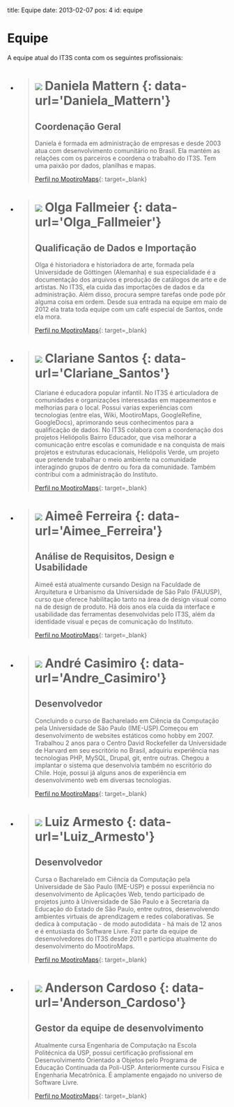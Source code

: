 title: Equipe
date: 2013-02-07
pos: 4
id: equipe

Equipe
======

A equipe atual do IT3S conta com os seguintes profissionais:

 * > ![][dani] Daniela Mattern {: data-url='Daniela_Mattern'}
   > =========================
   > Coordenação Geral
   > -----------------
   > Daniela é formada em administração de empresas e desde 2003 atua com desenvolvimento comunitário no Brasil. Ela mantém as relações com os parceiros e coordena o trabalho do IT3S. Tem uma paixão por dados, planilhas e mapas.
   >
   > [Perfil no MootiroMaps][maps_dani]{: target=_blank}

 * > ![][olga] Olga Fallmeier {: data-url='Olga_Fallmeier'}
   > ========================
   > Qualificação de Dados e Importação
   > ----------------------------------
   > Olga é historiadora e historiadora de arte, formada pela Universidade de Göttingen (Alemanha) e sua especialidade é a documentação dos arquivos e produção de catálogos de arte e de artistas. No IT3S, ela cuida das importações de dados e da administração. Além disso, procura sempre tarefas onde pode pôr alguma coisa em ordem. Desde sua entrada na equipe em maio de 2012 ela trata toda equipe com um café especial de Santos, onde ela mora.
   >
   > [Perfil no MootiroMaps][maps_olga]{: target=_blank}

 * > ![][clari] Clariane Santos {: data-url='Clariane_Santos'}
   > ==========================
   > Clariane é educadora popular infantil. No IT3S é articuladora de comunidades e organizações interessadas em mapeamentos e melhorias para o local. Possui varias experiências com tecnologias (entre elas, Wiki, MootiroMaps, GoogleRefine, GoogleDocs), aprimorando seus conhecimentos para a qualificação de dados. No IT3S colabora com a coordenação dos projetos Heliópolis Bairro Educador, que visa melhorar a comunicação entre escolas e comunidade e na conquista de mais projetos e estruturas educacionais, Heliópolis Verde, um projeto que pretende trabalhar o meio ambiente na comunidade interagindo grupos de dentro ou fora da comunidade. Também contribui com a administração do Instituto.
   >
   > [Perfil no MootiroMaps][maps_clari]{: target=_blank}

 * > ![][aimee] Aimeê Ferreira {: data-url='Aimee_Ferreira'}
   > =========================
   > Análise de Requisitos, Design e Usabilidade
   > -------------------------------------------
   > Aimeê está atualmente cursando Design na Faculdade de Arquitetura e Urbanismo da Universidade de São Palo (FAUUSP), curso que oferece habilitação tanto na área de design visual como na de design de produto. Há dois anos ela cuida da interface e usabilidade das ferramentas desenvolvidas pelo IT3S, além da identidade visual e peças de comunicação do Instituto.
   >
   > [Perfil no MootiroMaps][maps_aimee]{: target=_blank}

 * > ![][andre] André Casimiro {: data-url='Andre_Casimiro'}
   > =========================
   > Desenvolvedor
   > -------------
   > Concluindo o curso de Bacharelado em Ciência da Computação pela  Universidade de São Paulo (IME-USP).Começou em desenvolvimento de websites estáticos como hobby em 2007. Trabalhou 2 anos para o Centro David Rockefeller da Universidade de Harvard em seu escritório no Brasil, adquiriu experiência nas tecnologias PHP, MySQL, Drupal, git, entre outras. Chegou a implantar o sistema que desenvolvia também no escritório do Chile. Hoje, possui já alguns anos de experiência em desenvolvimento web em diversas tecnologias.
   >
   > [Perfil no MootiroMaps][maps_andre]{: target=_blank}

 * > ![][luiz] Luiz Armesto {: data-url='Luiz_Armesto'}
   > ======================
   > Desenvolvedor
   > -------------
   > Cursa o Bacharelado em Ciência da Computação pela Universidade de São Paulo (IME-USP) e possui experiência no desenvolvimento de Aplicações Web, tendo participado de projetos junto à Universidade de São Paulo e à Secretaria da Educação do Estado de São Paulo, entre outros, desenvolvendo ambientes virtuais de aprendizagem e redes colaborativas. Se dedica à computação - de modo autodidata - há mais de 12 anos e é entusiasta do Software Livre. Faz parte da equipe de desenvolvedores do IT3S desde 2011 e participa atualmente do desenvolvimento do MootiroMaps.
   >
   > [Perfil no MootiroMaps][maps_luiz]{: target=_blank}

 * > ![][anderson] Anderson Cardoso {: data-url='Anderson_Cardoso'}
   > ==============================
   > Gestor da equipe de desenvolvimento
   > -----------------------------------
   > Atualmente cursa Engenharia de Computação na Escola Politécnica da USP, possui certificação profissional em Desenvolvimento Orientado a Objetos pelo Programa de Educação Continuada da Poli-USP. Anteriormente cursou Física e Engenharia Mecatrônica. É amplamente engajado no universo de Software Livre.
   >
   > [Perfil no MootiroMaps][maps_anderson]{: target=_blank}

<!--
Pessoas que contribuiram
-------------------------

### Edgar Zanella Alvarenga
Participação: mar/2010 a jul/2012
Atribuições: Edgar é fundador do IT3S. Como arquiteto de soluções ele participou dos projetos “MootiroForm”, “MootiroVote” e “MootiroMaps”. Ele continua como consultor voluntário da equipe de desenvolvimento do IT3S.

### Lea Dieterle
Participação: mar/2010 a jun/2011, mar-abr/2012, set-out/2012

### Fernando
Participação: jan/2011 a fev/2013

### Jan-Robert Hackforth

### Tiago

### Talita
Participação: jan a jul/2012

### Rachel

### Marcos

### Radamés Ajna da Silva

### Anja
Participação: jun a set/2012

### Rodrigo
Participação: mai a jul/2012

### Mahmoud

### Anda
//-->

[dani]:     /static/images/sobre/equipe/dani.png
[olga]:     /static/images/sobre/equipe/olga.png
[clari]:    /static/images/sobre/equipe/clari.png
[aimee]:    /static/images/sobre/equipe/aimee.png
[andre]:    /static/images/sobre/equipe/andre.png
[luiz]:     /static/images/sobre/equipe/luiz.png
[anderson]: /static/images/sobre/equipe/anderson.png

[maps_dani]:     http://maps.mootiro.org/user/2
[maps_olga]:     http://maps.mootiro.org/user/75
[maps_clari]:    http://maps.mootiro.org/user/185
[maps_aimee]:    http://maps.mootiro.org/user/5
[maps_andre]:    http://maps.mootiro.org/user/16
[maps_luiz]:     http://maps.mootiro.org/user/3
[maps_anderson]: http://maps.mootiro.org/user/7
